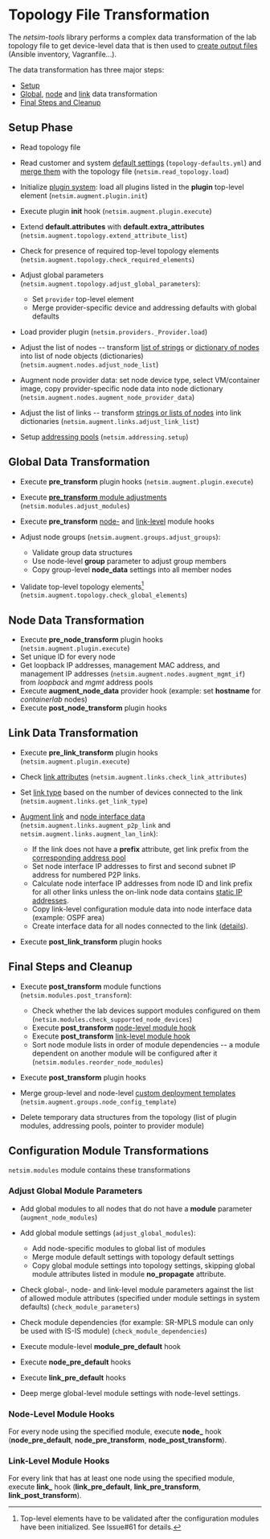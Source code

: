 # Topology File Transformation

The *netsim-tools* library performs a complex data transformation of the lab topology file to get device-level data that is then used to [create output files](../outputs/index.md) (Ansible inventory, Vagranfile...).

The data transformation has three major steps:

* [Setup](#setup-phase)
* [Global](#global-data-transformation), [node](#node-data-transformation) and [link](#link-data-transformation) data transformation
* [Final Steps and Cleanup](#final-steps-and-cleanup)

## Setup Phase

* Read topology file
* Read customer and system [default settings](../defaults.md) (`topology-defaults.yml`) and [merge them](../defaults.md#deep-merging) with the topology file (`netsim.read_topology.load`)
* Initialize [plugin system](../plugins.md): load all plugins listed in the **plugin** top-level element (`netsim.augment.plugin.init`)
* Execute plugin **init** hook (`netsim.augment.plugin.execute`)
* Extend **default.attributes** with **default.extra_attributes** (`netsim.augment.topology.extend_attribute_list`)
* Check for presence of required top-level topology elements (`netsim.augment.topology.check_required_elements`)
* Adjust global parameters (`netsim.augment.topology.adjust_global_parameters`):

  * Set `provider` top-level element
  * Merge provider-specific device and addressing defaults with global defaults

* Load provider plugin (`netsim.providers._Provider.load`)
* Adjust the list of nodes -- transform [list of strings](nodes.md#list-of-strings) or [dictionary of nodes](nodes.md#dictionary-of-nodes) into list of node objects (dictionaries) (`netsim.augment.nodes.adjust_node_list`)
* Augment node provider data: set node device type, select VM/container image, copy provider-specific node data into node dictionary (`netsim.augment.nodes.augment_node_provider_data`)
* Adjust the list of links -- transform [strings or lists of nodes](../example/link-definition.md) into link dictionaries (`netsim.augment.links.adjust_link_list`)
* Setup [addressing pools](../addressing.md) (`netsim.addressing.setup`)

## Global Data Transformation

* Execute **pre_transform** plugin hooks (`netsim.augment.plugin.execute`)
* Execute [**pre_transform** module adjustments](#adjust-global-module-parameters) (`netsim.modules.adjust_modules`)
* Execute **pre_transform** [node-](#node-level-module-hooks) and [link-level](#link-level-module-hooks) module hooks
* Adjust node groups (`netsim.augment.groups.adjust_groups`):

	* Validate group data structures
	* Use node-level **group** parameter to adjust group members
	* Copy group-level **node_data** settings into all member nodes

* Validate top-level topology elements[^VTE] (`netsim.augment.topology.check_global_elements`)

[^VTE]: Top-level elements have to be validated after the configuration modules have been initialized. See Issue#61 for details.

## Node Data Transformation

* Execute **pre_node_transform** plugin hooks (`netsim.augment.plugin.execute`)
* Set unique ID for every node
* Get loopback IP addresses, management MAC address, and management IP addresses (`netsim.augment.nodes.augment_mgmt_if`) from *loopback* and *mgmt* address pools
* Execute **augment_node_data** provider hook (example: set **hostname** for *containerlab* nodes)
* Execute **post_node_transform** plugin hooks 

## Link Data Transformation

* Execute **pre_link_transform** plugin hooks (`netsim.augment.plugin.execute`)
* Check [link attributes](../links.md#link-attributes) (`netsim.augment.links.check_link_attributes`)
* Set [link type](../links.md#link-types) based on the number of devices connected to the link (`netsim.augment.links.get_link_type`)
* [Augment link](../links.md#augmenting-link-data) and [node interface data](../links.md#augmenting-node-data) (`netsim.augment.links.augment_p2p_link` and `netsim.augment.links.augment_lan_link`):

  * If the link does not have a **prefix** attribute, get link prefix from the [corresponding address pool](../links.md#selecting-custom-address-pools)
  * Set node interface IP addresses to first and second subnet IP address for numbered P2P links.
  * Calculate node interface IP addresses from node ID and link prefix for all other links unless the on-link node data contains [static IP addresses](links.md#static-interface-addressing).
  * Copy link-level configuration module data into node interface data (example: OSPF area)
  * Create interface data for all nodes connected to the link ([details](../links.md#augmenting-node-data)).

* Execute **post_link_transform** plugin hooks

## Final Steps and Cleanup

* Execute **post_transform** module functions (`netsim.modules.post_transform`):

  * Check whether the lab devices support modules configured on them (`netsim.modules.check_supported_node_devices`)
  * Execute **post_transform** [node-level module hook](#node-level-module-hooks)
  * Execute **post_transform** [link-level module hook](#link-level-module-hooks)
  * Sort node module lists in order of module dependencies -- a module dependent on another module will be configured after it (`netsim.modules.reorder_node_modules`)

* Execute **post_transform** plugin hooks
* Merge group-level and node-level [custom deployment templates](../groups.md#custom-configuration-templates) (`netsim.augment.groups.node_config_template`)
* Delete temporary data structures from the topology (list of plugin modules, addressing pools, pointer to provider module)

## Configuration Module Transformations

`netsim.modules` module contains these transformations

### Adjust Global Module Parameters

* Add global modules to all nodes that do not have a **module** parameter (`augment_node_modules`)
* Add global module settings (`adjust_global_modules`):

	* Add node-specific modules to global list of modules 
	* Merge module default settings with topology default settings 
	* Copy global module settings into topology settings, skipping global module attributes listed in module **no_propagate** attribute.

* Check global-, node- and link-level module parameters against the list of allowed module attributes (specified under module settings in system defaults) (`check_module_parameters`)
* Check module dependencies (for example: SR-MPLS module can only be used with IS-IS module) (`check_module_dependencies`)
* Execute module-level **module_pre_default** hook
* Execute **node_pre_default** hooks
* Execute **link_pre_default** hooks
* Deep merge global-level module settings with node-level settings.

### Node-Level Module Hooks

For every node using the specified module, execute **node_** hook (**node_pre_default**, **node_pre_transform**, **node_post_transform**).

### Link-Level Module Hooks

For every link that has at least one node using the specified module, execute **link_** hook (**link_pre_default**, **link_pre_transform**, **link_post_transform**).
